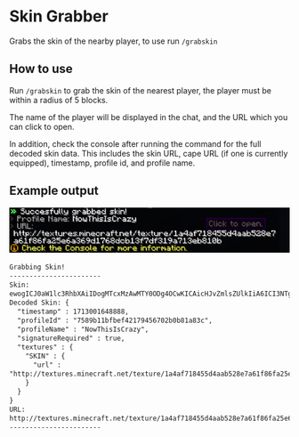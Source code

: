 # Skin Grabber
Grabs the skin of the nearby player, to use run `/grabskin`

## How to use
Run `/grabskin` to grab the skin of the nearest player, the player must be within a radius of 5 blocks.

The name of the player will be displayed in the chat, and the URL which you can click to open.

In addition, check the console after running the command for the full decoded skin data.
This includes the skin URL, cape URL (if one is currently equipped), timestamp, profile id, and profile name.

## Example output
![Screenshot of /grabskin in-game](.github/ingame.png)
```
Grabbing Skin!
-----------------------
Skin: ewogICJ0aW1lc3RhbXAiIDogMTcxMzAwMTY0ODg4OCwKICAicHJvZmlsZUlkIiA6ICI3NTg5YjExYmZiZWY0MjE3OTQ1NjcwMmIwYjgxYTgzYyIsCiAgInByb2ZpbGVOYW1lIiA6ICJOb3dUaGlzSXNDcmF6eSIsCiAgInNpZ25hdHVyZVJlcXVpcmVkIiA6IHRydWUsCiAgInRleHR1cmVzIiA6IHsKICAgICJTS0lOIiA6IHsKICAgICAgInVybCIgOiAiaHR0cDovL3RleHR1cmVzLm1pbmVjcmFmdC5uZXQvdGV4dHVyZS8xYTRhZjcxODQ1NWQ0YWFiNTI4ZTdhNjFmODZmYTI1ZTZhMzY5ZDE3NjhkY2IxM2Y3ZGYzMTlhNzEzZWI4MTBiIgogICAgfQogIH0KfQ==
Decoded Skin: {
  "timestamp" : 1713001648888,
  "profileId" : "7589b11bfbef42179456702b0b81a83c",
  "profileName" : "NowThisIsCrazy",
  "signatureRequired" : true,
  "textures" : {
    "SKIN" : {
      "url" : "http://textures.minecraft.net/texture/1a4af718455d4aab528e7a61f86fa25e6a369d1768dcb13f7df319a713eb810b"
    }
  }
}
URL: http://textures.minecraft.net/texture/1a4af718455d4aab528e7a61f86fa25e6a369d1768dcb13f7df319a713eb810b
-----------------------
```